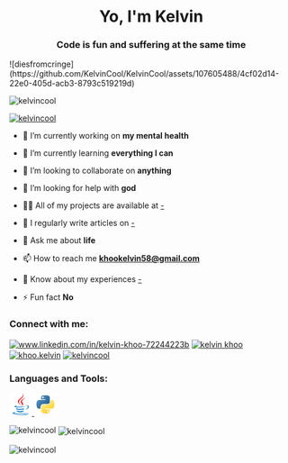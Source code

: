 <h1 align="center">Yo, I'm Kelvin</h1>
<h3 align="center">Code is fun and suffering at the same time</h3>
![diesfromcringe](https://github.com/KelvinCool/KelvinCool/assets/107605488/4cf02d14-22e0-405d-acb3-8793c519219d)

<p align="left"> <img src="https://komarev.com/ghpvc/?username=kelvincool&label=Profile%20views&color=0e75b6&style=flat" alt="kelvincool" /> </p>

<p align="left"> <a href="https://github.com/ryo-ma/github-profile-trophy"><img src="https://github-profile-trophy.vercel.app/?username=kelvincool" alt="kelvincool" /></a> </p>

- 🔭 I’m currently working on **my mental health**

- 🌱 I’m currently learning **everything I can**

- 👯 I’m looking to collaborate on **anything**

- 🤝 I’m looking for help with **god**

- 👨‍💻 All of my projects are available at [-](-)

- 📝 I regularly write articles on [-](-)

- 💬 Ask me about **life**

- 📫 How to reach me **khookelvin58@gmail.com**

- 📄 Know about my experiences [-](-)

- ⚡ Fun fact **No**

<h3 align="left">Connect with me:</h3>
<p align="left">
<a href="https://linkedin.com/in/www.linkedin.com/in/kelvin-khoo-72244223b" target="blank"><img align="center" src="https://raw.githubusercontent.com/rahuldkjain/github-profile-readme-generator/master/src/images/icons/Social/linked-in-alt.svg" alt="www.linkedin.com/in/kelvin-khoo-72244223b" height="30" width="40" /></a>
<a href="https://fb.com/kelvin khoo" target="blank"><img align="center" src="https://raw.githubusercontent.com/rahuldkjain/github-profile-readme-generator/master/src/images/icons/Social/facebook.svg" alt="kelvin khoo" height="30" width="40" /></a>
<a href="https://instagram.com/khoo.kelvin" target="blank"><img align="center" src="https://raw.githubusercontent.com/rahuldkjain/github-profile-readme-generator/master/src/images/icons/Social/instagram.svg" alt="khoo.kelvin" height="30" width="40" /></a>
<a href="https://www.leetcode.com/kelvincool" target="blank"><img align="center" src="https://raw.githubusercontent.com/rahuldkjain/github-profile-readme-generator/master/src/images/icons/Social/leet-code.svg" alt="kelvincool" height="30" width="40" /></a>
</p>

<h3 align="left">Languages and Tools:</h3>
<p align="left"> <a href="https://www.java.com" target="_blank" rel="noreferrer"> <img src="https://raw.githubusercontent.com/devicons/devicon/master/icons/java/java-original.svg" alt="java" width="40" height="40"/> </a> <a href="https://www.python.org" target="_blank" rel="noreferrer"> <img src="https://raw.githubusercontent.com/devicons/devicon/master/icons/python/python-original.svg" alt="python" width="40" height="40"/> </a> </p>

<p><img align="left" src="https://github-readme-stats.vercel.app/api/top-langs?username=kelvincool&show_icons=true&locale=en&layout=compact" alt="kelvincool" /></p>

<p>&nbsp;<img align="center" src="https://github-readme-stats.vercel.app/api?username=kelvincool&show_icons=true&locale=en" alt="kelvincool" /></p>

<p><img align="center" src="https://github-readme-streak-stats.herokuapp.com/?user=kelvincool&" alt="kelvincool" /></p>

